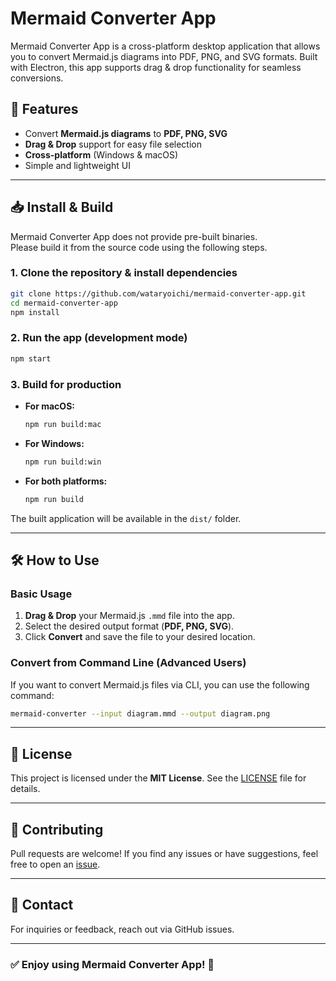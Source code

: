 # Mermaid Converter App

Mermaid Converter App is a cross-platform desktop application that allows you to convert Mermaid.js diagrams into PDF, PNG, and SVG formats. Built with Electron, this app supports drag & drop functionality for seamless conversions.

## 🚀 Features
- Convert **Mermaid.js diagrams** to **PDF, PNG, SVG**
- **Drag & Drop** support for easy file selection
- **Cross-platform** (Windows & macOS)
- Simple and lightweight UI

---

## 📥 Install & Build

Mermaid Converter App does not provide pre-built binaries.  
Please build it from the source code using the following steps.

### **1. Clone the repository & install dependencies**
```sh
git clone https://github.com/wataryoichi/mermaid-converter-app.git
cd mermaid-converter-app
npm install
```

### **2. Run the app (development mode)**
```sh
npm start
```

### **3. Build for production**
- **For macOS:**
  ```sh
  npm run build:mac
  ```
- **For Windows:**
  ```sh
  npm run build:win
  ```
- **For both platforms:**
  ```sh
  npm run build
  ```

The built application will be available in the `dist/` folder.

---

## 🛠 How to Use

### **Basic Usage**
1. **Drag & Drop** your Mermaid.js `.mmd` file into the app.
2. Select the desired output format (**PDF, PNG, SVG**).
3. Click **Convert** and save the file to your desired location.

### **Convert from Command Line (Advanced Users)**
If you want to convert Mermaid.js files via CLI, you can use the following command:
```sh
mermaid-converter --input diagram.mmd --output diagram.png
```

---

## 📜 License
This project is licensed under the **MIT License**. See the [LICENSE](./LICENSE) file for details.

---

## 🤝 Contributing
Pull requests are welcome! If you find any issues or have suggestions, feel free to open an [issue](https://github.com/wataryoichi/mermaid-converter-app/issues).

---

## 📧 Contact
For inquiries or feedback, reach out via GitHub issues.

---

### ✅ Enjoy using Mermaid Converter App! 🎉